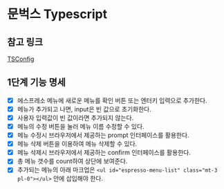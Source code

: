 # 문벅스 Typescript

## 참고 링크

[TSConfig](https://www.typescriptlang.org/ko/docs/handbook/compiler-options.html)

## 1단계 기능 명세

- [x] 에스프레소 메뉴에 새로운 메뉴를 확인 버튼 또는 엔터키 입력으로 추가한다.
- [x] 메뉴가 추가되고 나면, input은 빈 값으로 초기화한다.
- [x] 사용자 입력값이 빈 값이라면 추가되지 않는다.
- [x] 메뉴의 수정 버튼을 눌러 메뉴 이름 수정할 수 있다.
- [x] 메뉴 수정시 브라우저에서 제공하는 prompt 인터페이스를 활용한다.
- [x] 메뉴 삭제 버튼을 이용하여 메뉴 삭제할 수 있다.
- [x] 메뉴 삭제시 브라우저에서 제공하는 confirm 인터페이스를 활용한다.
- [x] 총 메뉴 갯수를 count하여 상단에 보여준다.
- [x] 추가되는 메뉴의 아래 마크업은 `<ul id="espresso-menu-list" class="mt-3 pl-0"></ul>` 안에 삽입해야 한다.
